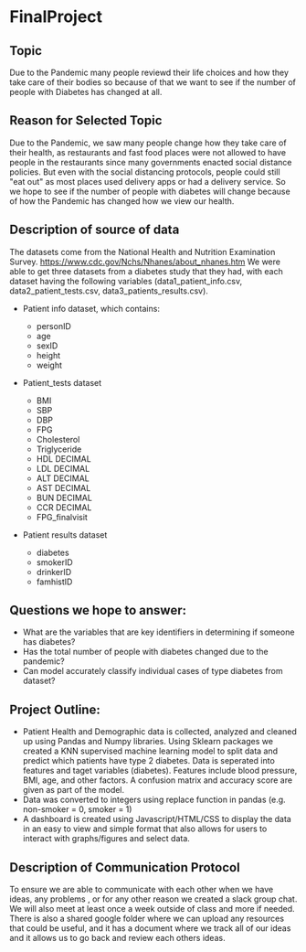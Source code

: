 # FinalProject
## Topic
Due to the Pandemic many people reviewd their life choices and how they take care of their bodies so because of that we want to see if the number of people with Diabetes has changed at all.

## Reason for Selected Topic 
Due to the Pandemic, we saw many people change how they take care of their health, as restaurants and fast food places were not allowed to have people in the restaurants since many governments enacted social distance policies. But even with the social distancing protocols, people could still "eat out" as most places used delivery apps or had a delivery service. So we hope to see if the number of people with diabetes will change because of how the Pandemic has changed how we view our health.

## Description of source of data
The datasets come from the National Health and Nutrition Examination Survey. https://www.cdc.gov/Nchs/Nhanes/about_nhanes.htm
We were able to get three datasets from a diabetes study that they had, with each dataset having the following variables (data1_patient_info.csv, data2_patient_tests.csv, data3_patients_results.csv).

* Patient info dataset, which contains:
  * personID
  * age
  * sexID
  * height 
  * weight 
  
* Patient_tests dataset
  * BMI
  * SBP 
  * DBP 
  * FPG
  * Cholesterol
  * Triglyceride
  * HDL DECIMAL 
  * LDL DECIMAL 
  * ALT DECIMAL
  * AST DECIMAL
  * BUN DECIMAL
  * CCR DECIMAL 
  * FPG_finalvisit
 
* Patient results dataset
  * diabetes
  * smokerID 
  * drinkerID 
  * famhistID 

## Questions we hope to answer:
* What are the variables that are key identifiers in determining if someone has diabetes? 
* Has the total number of people with diabetes changed due to the pandemic?
* Can model accurately classify individual cases of type diabetes from dataset?

## Project Outline:
* Patient Health and Demographic data is collected, analyzed and cleaned up using Pandas and Numpy libraries. Using Sklearn packages we created a KNN supervised machine learning model to split data and predict which patients have type 2 diabetes. Data is seperated into features and taget variables (diabetes). Features include blood pressure, BMI, age, and other factors. A confusion matrix and accuracy score are given as part of the model. 
* Data was converted to integers using replace function in pandas (e.g. non-smoker = 0, smoker = 1)
* A dashboard is created using Javascript/HTML/CSS to display the data in an easy to view and simple format that also allows for users to interact with graphs/figures and select data. 

## Description of Communication Protocol
To ensure we are able to communicate with each other when we have ideas, any problems , or for any other reason we created a slack group chat. We will also meet at least once a week outside of class and more if needed. There is also a shared google folder where we can upload any resources that could be useful, and it has a document where we track all of our ideas and it allows us to go back and review each others ideas.
